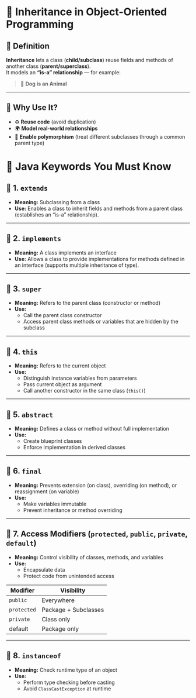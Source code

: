# 🧬 Inheritance in Object-Oriented Programming

## 📖 Definition
**Inheritance** lets a class (**child/subclass**) reuse fields and methods of another class (**parent/superclass**).  
It models an **“is-a” relationship** — for example:  
> 🐶 **Dog is an Animal**

---

## 🎯 Why Use It?

- ♻️ **Reuse code** (avoid duplication)  
- 🌍 **Model real-world relationships**  
- 🧩 **Enable polymorphism** (treat different subclasses through a common parent type)


# 🔑 Java Keywords You Must Know

## 🧩 1. `extends`
- **Meaning:** Subclassing from a class  
- **Use:** Enables a class to inherit fields and methods from a parent class (establishes an “is-a” relationship).

---

## 🧩 2. `implements`
- **Meaning:** A class implements an interface  
- **Use:** Allows a class to provide implementations for methods defined in an interface (supports multiple inheritance of type).

---

## 🧩 3. `super`
- **Meaning:** Refers to the parent class (constructor or method)  
- **Use:**  
  - Call the parent class constructor  
  - Access parent class methods or variables that are hidden by the subclass

---

## 🧩 4. `this`
- **Meaning:** Refers to the current object  
- **Use:**  
  - Distinguish instance variables from parameters  
  - Pass current object as argument  
  - Call another constructor in the same class (`this()`)

---

## 🧩 5. `abstract`
- **Meaning:** Defines a class or method without full implementation  
- **Use:**  
  - Create blueprint classes  
  - Enforce implementation in derived classes

---

## 🧩 6. `final`
- **Meaning:** Prevents extension (on class), overriding (on method), or reassignment (on variable)  
- **Use:**  
  - Make variables immutable  
  - Prevent inheritance or method overriding

---

## 🧩 7. Access Modifiers (`protected`, `public`, `private`, `default`)
- **Meaning:** Control visibility of classes, methods, and variables  
- **Use:**  
  - Encapsulate data  
  - Protect code from unintended access

| Modifier   | Visibility |
|------------|------------|
| `public`   | Everywhere |
| `protected`| Package + Subclasses |
| `private`  | Class only |
| default    | Package only |

---

## 🧩 8. `instanceof`
- **Meaning:** Check runtime type of an object  
- **Use:**  
  - Perform type checking before casting  
  - Avoid `ClassCastException` at runtime